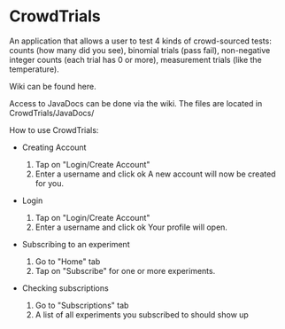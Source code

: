 # CrowdTrials
An application that allows a user to test 4 kinds of crowd-sourced tests: counts (how many did you see), binomial trials (pass fail), non-negative integer counts (each trial has 0 or more), measurement trials (like the temperature).

Wiki can be found here.

Access to JavaDocs can be done via the wiki. The files are located in CrowdTrials/JavaDocs/

How to use CrowdTrials:

- Creating Account

  1. Tap on "Login/Create Account"
  2. Enter a username and click ok
  A new account will now be created for you.
  
- Login
  1. Tap on "Login/Create Account"
  2. Enter a username and click ok
  Your profile will open.

- Subscribing to an experiment
  1. Go to "Home" tab
  2. Tap on "Subscribe" for one or more experiments.

- Checking subscriptions 
  1. Go to "Subscriptions" tab
  2. A list of all experiments you subscribed to should show up
